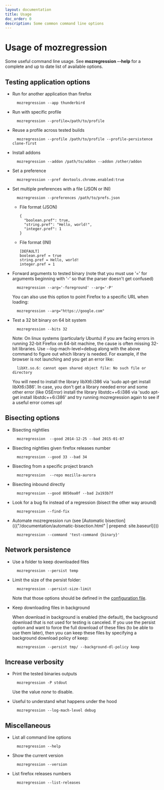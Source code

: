 ```yaml
---
layout: documentation
title: Usage
doc_order: 0
description: Some common command line options
---
```


# Usage of mozregression

Some useful command line usage. See **mozregression -\-help** for a complete and up
to date list of available options.


## Testing application options

- Run for another application than firefox

        mozregression --app thunderbird

- Run with specific profile

        mozregression --profile=/path/to/profile

- Reuse a profile across tested builds

        mozregression --profile /path/to/profile --profile-persistence clone-first

- Install addons

        mozregression --addon /path/to/addon --addon /other/addon

- Set a preference

        mozregression --pref devtools.chrome.enabled:true

- Set multiple preferences with a file (JSON or INI)

        mozregression --preferences /path/to/prefs.json

  - File format (JSON)

        {
          "boolean.pref": true,
          "string.pref": "Hello, world!",
          "integer.pref": 1
        }

  - File format (INI)

        [DEFAULT]
        boolean.pref = true
        string.pref = Hello, world!
        integer.pref = 1

- Forward arguments to tested binary (note that you must use '=' for arguments beginning with '-' so that the     parser doesn't get confused)

        mozregression --arg='-foreground' --arg='-P'

   You can also use this option to point Firefox to a specific URL when loading:

        mozregression --arg="https://google.com"

- Test a 32 bit binary on 64 bit system

        mozregression --bits 32

  Note: On linux systems (particularly Ubuntu) if you are facing errors in running 32-bit Firefox on
  64-bit machine, the cause is often missing 32-bit libraries. Use --log-mach-level=debug along with the
  above command to figure out which library is needed. For example, if the browser is not launching and
  you get an error like:

        libXt.so.6: cannot open shared object file: No such file or directory

  You will need to install the library libXt6:i386 via 'sudo apt-get install libXt6:i386'. In case,
  you don't get a library needed error and some other error (like OSError) install the library
  libstdc++6:i386 via 'sudo apt-get install libstdc++6:i386' and try running mozregression again to see if
  a useful error comes up!

## Bisecting options

- Bisecting nightlies

        mozregression  --good 2014-12-25 --bad 2015-01-07

- Bisecting nightlies given firefox releases number

        mozregression --good 33 --bad 34

- Bisecting from a specific project branch

        mozregression  --repo mozilla-aurora

- Bisecting inbound directly

        mozregression --good 8850aa0f --bad 2a193b7f

- Look for a bug fix instead of a regression (bisect the other way around)

        mozregression --find-fix

- Automate mozregression run (see [Automatic bisection]({{"/documentation/automatic-bisection.html" | prepend: site.baseurl}}))

        mozregression --command 'test-command {binary}'

## Network persistence

- Use a folder to keep downloaded files

        mozregression --persist temp

- Limit the size of the persist folder:

        mozregression --persist-size-limit

  Note that those options should be defined in the [configuration file](configuration.html).

- Keep downloading files in background

  When download in background is enabled (the default), the background download that
  is not used for testing is canceled. If you use the persist option and want to force
  the full download of these files (to be able to use them later), then you can keep
  these files by specifying a background download policy of keep:

        mozregression --persist tmp/ --background-dl-policy keep

## Increase verbosity

- Print the tested binaries outputs

        mozregression -P stdout

  Use the value *none* to disable.

- Useful to understand what happens under the hood

        mozregression --log-mach-level debug

## Miscellaneous

- List all command line options

        mozregression --help

- Show the current version

        mozregression --version

- List firefox releases numbers

        mozregression --list-releases
